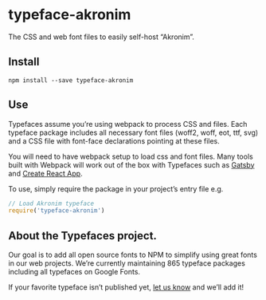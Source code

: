 
# typeface-akronim

The CSS and web font files to easily self-host “Akronim”.

## Install

`npm install --save typeface-akronim`

## Use

Typefaces assume you’re using webpack to process CSS and files. Each typeface
package includes all necessary font files (woff2, woff, eot, ttf, svg) and
a CSS file with font-face declarations pointing at these files.

You will need to have webpack setup to load css and font files. Many tools built
with Webpack will work out of the box with Typefaces such as [Gatsby](https://github.com/gatsbyjs/gatsby)
and [Create React App](https://github.com/facebookincubator/create-react-app).

To use, simply require the package in your project’s entry file e.g.

```javascript
// Load Akronim typeface
require('typeface-akronim')
```

## About the Typefaces project.

Our goal is to add all open source fonts to NPM to simplify using great fonts in
our web projects. We’re currently maintaining 865 typeface packages
including all typefaces on Google Fonts.

If your favorite typeface isn’t published yet, [let us know](https://github.com/KyleAMathews/typefaces)
and we’ll add it!
